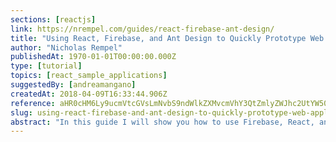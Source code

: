 ```yaml
---
sections: [reactjs]
link: https://nrempel.com/guides/react-firebase-ant-design/
title: "Using React, Firebase, and Ant Design to Quickly Prototype Web Applications"
author: "Nicholas Rempel"
publishedAt: 1970-01-01T00:00:00.000Z
type: [tutorial]
topics: [react_sample_applications]
suggestedBy: [andreamangano]
createdAt: 2018-04-09T16:33:44.906Z
reference: aHR0cHM6Ly9ucmVtcGVsLmNvbS9ndWlkZXMvcmVhY3QtZmlyZWJhc2UtYW50LWRlc2lnbi8
slug: using-react-firebase-and-ant-design-to-quickly-prototype-web-applications-by-nicholas-rempel
abstract: "In this guide I will show you how to use Firebase, React, and Ant Design as building blocks to build functional, high-fidelity web applications. To illustrate this, we'll go through an example of building a todo list app."
---
```

